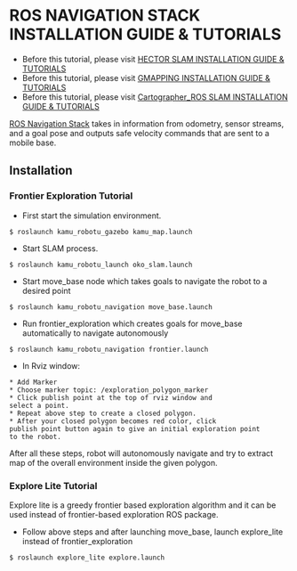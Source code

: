 # ROS NAVIGATION STACK INSTALLATION GUIDE & TUTORIALS

* Before this tutorial, please visit [HECTOR SLAM INSTALLATION GUIDE & TUTORIALS](/doc/hector_slam_tutorials.md)
* Before this tutorial, please visit [GMAPPING INSTALLATION GUIDE & TUTORIALS](/doc/gmapping_tutorial.md)
* Before this tutorial, please visit [Cartographer_ROS SLAM INSTALLATION GUIDE & TUTORIALS](/doc/cartographer_slam_tutorial.md)

[ROS Navigation Stack](http://wiki.ros.org/navigation) takes in information from odometry, sensor streams, and a goal pose and outputs safe velocity commands that are sent to a mobile base.



## Installation

### Frontier Exploration Tutorial
* First start the simulation environment.
```
$ roslaunch kamu_robotu_gazebo kamu_map.launch
```
* Start SLAM process.
```
$ roslaunch kamu_robotu_launch oko_slam.launch
```
* Start move_base node which takes goals to navigate the robot
to a desired point
```
$ roslaunch kamu_robotu_navigation move_base.launch
```
* Run frontier_exploration which creates goals for move_base automatically to navigate autonomously
```
$ roslaunch kamu_robotu_navigation frontier.launch
```
* In Rviz window:
```
* Add Marker
* Choose marker topic: /exploration_polygon_marker
* Click publish point at the top of rviz window and 
select a point.
* Repeat above step to create a closed polygon.
* After your closed polygon becomes red color, click 
publish point button again to give an initial exploration point
to the robot.
```
After all these steps, robot will autonomously navigate and try to 
extract map of the overall environment inside the given polygon.

### Explore Lite Tutorial
Explore lite is a greedy frontier based exploration algorithm and it can be used
instead of frontier-based exploration ROS package. 
* Follow above steps and after launching move_base, launch explore_lite instead
of frontier_exploration
```
$ roslaunch explore_lite explore.launch
```

